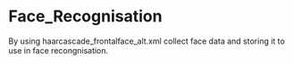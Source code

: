 # Face_Recognisation
By using haarcascade_frontalface_alt.xml collect face data and storing it to use in face recongnisation.
